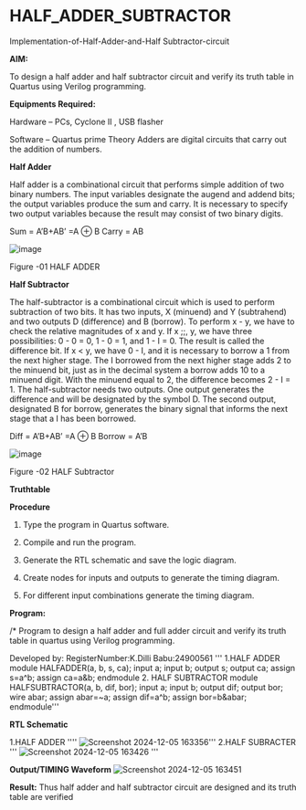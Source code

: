 # HALF_ADDER_SUBTRACTOR

Implementation-of-Half-Adder-and-Half Subtractor-circuit

**AIM:**

To design a half adder and half subtractor circuit and verify its truth table in Quartus using Verilog programming.

**Equipments Required:**

Hardware – PCs, Cyclone II , USB flasher 

Software – Quartus prime Theory Adders are digital circuits that carry out the addition of numbers.

**Half Adder**

Half adder is a combinational circuit that performs simple addition of two binary numbers. The input variables designate the augend and addend bits; the output variables produce the sum and carry. It is necessary to specify two output variables because the result may consist of two binary digits.

Sum = A’B+AB’ =A ⊕ B Carry = AB

![image](https://github.com/naavaneetha/HALF_ADDER_SUBTRACTOR/assets/154305477/bd4a0b2c-cdbc-4184-ab08-81578f121e1f)

Figure -01 HALF ADDER

**Half Subtractor**

The half-subtractor is a combinational circuit which is used to perform subtraction of two bits. It has two inputs, X (minuend) and Y (subtrahend) and two outputs D (difference) and B (borrow). To perform x - y, we have to check the relative magnitudes of x and y. If x ;;, y, we have three possibilities: 0 - 0 = 0, 1 - 0 = 1, and 1 - I = 0. The result is called the difference bit. If x < y, we have 0 - I, and it is necessary to borrow a 1 from the next higher stage. The I borrowed from the next higher stage adds 2 to the minuend bit, just as in the decimal system a borrow adds 10 to a minuend digit. With the minuend equal to 2, the difference becomes 2 - I = 1. The half-subtractor needs two outputs. One output generates the difference and will be designated by the symbol D. The second output, designated B for borrow, generates the binary signal that informs the next stage that a I has been borrowed. 

Diff = A’B+AB’ =A ⊕ B
Borrow = A’B

 ![image](https://github.com/naavaneetha/HALF_ADDER_SUBTRACTOR/assets/154305477/d76b099c-513f-4e7c-843a-e2fd028a531a)

Figure -02 HALF Subtractor

**Truthtable**


**Procedure**

1.	Type the program in Quartus software.

2.	Compile and run the program.

3.	Generate the RTL schematic and save the logic diagram.

4.	Create nodes for inputs and outputs to generate the timing diagram.

5.	For different input combinations generate the timing diagram.


**Program:**

/* Program to design a half adder and full adder circuit and verify its truth table in quartus using Verilog programming.

Developed by: RegisterNumber:K.Dilli Babu:24900561
'''
1.HALF ADDER
module HALFADDER(a, b, s, ca);
input a;
input b;
output s;
output ca;
assign s=a^b;
assign ca=a&b;
endmodule
2. HALF SUBTRACTOR
module HALFSUBTRACTOR(a, b, dif, bor);
input a;
input b;
output dif;
output bor;
wire abar;
assign abar=~a;
assign dif=a^b;
assign bor=b&abar;
endmodule'''

**RTL Schematic**

1.HALF ADDER
''''
![Screenshot 2024-12-05 163356](https://github.com/user-attachments/assets/c03796c1-7587-4c7a-ac74-34413dfb00ec)'''
2.HALF SUBRACTER
'''
![Screenshot 2024-12-05 163426](https://github.com/user-attachments/assets/e3a41b62-720f-471d-969b-2ac7b22acb28)
'''



**Output/TIMING Waveform**
![Screenshot 2024-12-05 163451](https://github.com/user-attachments/assets/3551ac23-9cce-4fed-b809-49a393a5c981)


**Result:**
Thus half adder and half subtractor circuit are designed and its truth table are verified
